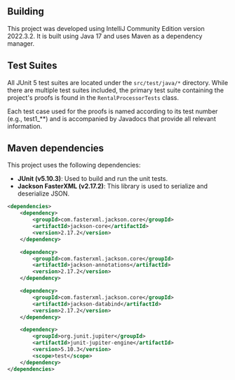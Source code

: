 ## Building

This project was developed using IntelliJ Community Edition version 2022.3.2. It is built using Java 17 and uses Maven as a dependency manager.<br>

## Test Suites
All JUnit 5 test suites are located under the `src/test/java/*` directory. While there are multiple test suites included, the primary test suite containing the project's proofs is found in the `RentalProcessorTests` class.

Each test case used for the proofs is named according to its test number (e.g., test1_**) and is accompanied by Javadocs that provide all relevant information.

## Maven dependencies

This project uses the following dependencies:
- **JUnit (v5.10.3)**: Used to build and run the unit tests.
- **Jackson FasterXML (v2.17.2)**: This library is used to serialize and deserialize JSON.

```xml
<dependencies>
    <dependency>
        <groupId>com.fasterxml.jackson.core</groupId>
        <artifactId>jackson-core</artifactId>
        <version>2.17.2</version>
    </dependency>

    <dependency>
        <groupId>com.fasterxml.jackson.core</groupId>
        <artifactId>jackson-annotations</artifactId>
        <version>2.17.2</version>
    </dependency>

    <dependency>
        <groupId>com.fasterxml.jackson.core</groupId>
        <artifactId>jackson-databind</artifactId>
        <version>2.17.2</version>
    </dependency>

    <dependency>
        <groupId>org.junit.jupiter</groupId>
        <artifactId>junit-jupiter-engine</artifactId>
        <version>5.10.3</version>
        <scope>test</scope>
    </dependency>
</dependencies>
```


